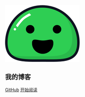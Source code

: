 ![logo](_media/icon.svg)

## 我的博客

[GitHub](<https://github.com/txazo/blog>)
<a href="http://localhost:3000/#/homepage">开始阅读</a>